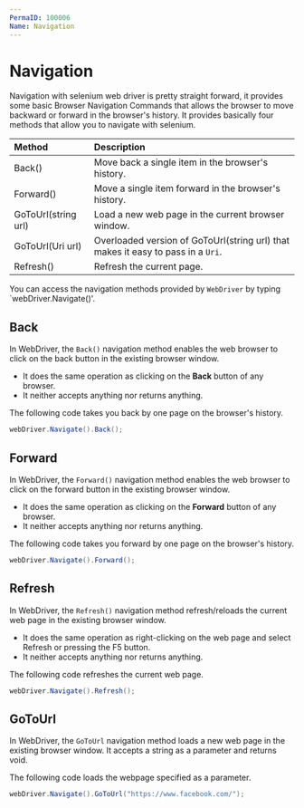 ```yaml
---
PermaID: 100006
Name: Navigation
---
```


# Navigation

Navigation with selenium web driver is pretty straight forward, it provides some basic Browser Navigation Commands that allows the browser to move backward or forward in the browser's history. It provides basically four methods that allow you to navigate with selenium.

| Method              | Description                                                                         |
|:-----------------   |:------------------------------------------------------------------------------------|
| Back()              | Move back a single item in the browser's history.                                   |
| Forward()           | Move a single item forward in the browser's history.                                |
| GoToUrl(string url) | Load a new web page in the current browser window.                                  |
| GoToUrl(Uri url)    | Overloaded version of GoToUrl(string url) that makes it easy to pass in a `Uri`.    |
| Refresh()           | Refresh the current page.                                                           |

You can access the navigation methods provided by `WebDriver` by typing `webDriver.Navigate()'. 

## Back

In WebDriver, the `Back()` navigation method enables the web browser to click on the back button in the existing browser window. 

 - It does the same operation as clicking on the **Back** button of any browser. 
 - It neither accepts anything nor returns anything.

The following code takes you back by one page on the browser's history.

```csharp
webDriver.Navigate().Back();
```

## Forward

In WebDriver, the `Forward()` navigation method enables the web browser to click on the forward button in the existing browser window. 

 - It does the same operation as clicking on the **Forward** button of any browser.
 - It neither accepts anything nor returns anything.

The following code takes you forward by one page on the browser's history.

```csharp
webDriver.Navigate().Forward();
```

## Refresh

In WebDriver, the `Refresh()` navigation method refresh/reloads the current web page in the existing browser window. 

 - It does the same operation as right-clicking on the web page and select Refresh or pressing the F5 button.
 - It neither accepts anything nor returns anything.

The following code refreshes the current web page.

 ```csharp
webDriver.Navigate().Refresh();
```

## GoToUrl

In WebDriver, the `GoToUrl` navigation method loads a new web page in the existing browser window. It accepts a string as a parameter and returns void.

The following code loads the webpage specified as a parameter.

 ```csharp
webDriver.Navigate().GoToUrl("https://www.facebook.com/");
```